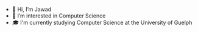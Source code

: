 - 👋 Hi, I’m Jawad
- 👀 I’m interested in Computer Science
- 🎓 I'm currently studying Computer Science at the University of Guelph 


<!---
ShaikhJ18/ShaikhJ18 is a ✨ special ✨ repository because its `README.md` (this file) appears on your GitHub profile.
You can click the Preview link to take a look at your changes.
--->
